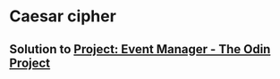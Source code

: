 # Caesar cipher

## Solution to <a href="https://www.theodinproject.com/lessons/ruby-event-manager">Project: Event Manager - The Odin Project</a>